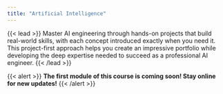 ```yaml
---
title: "Artificial Intelligence"
---
```


{{< lead >}}
Master AI engineering through hands-on projects that build real-world skills, with each concept introduced exactly when you need it. This project-first approach helps you create an impressive portfolio while developing the deep expertise needed to succeed as a professional AI engineer.
{{< /lead >}}

{{< alert >}}
**The first module of this course is coming soon! Stay online for new updates!**
{{< /alert >}}

<!--
The _AI Engineering Learning Path_ transforms you from AI beginner to skilled professional through engaging, project-based learning. You'll start building exciting AI applications from day one, experiencing the thrill of creating working systems before diving into the underlying theory.

As you progress through six carefully crafted modules, you'll tackle increasingly sophisticated challenges that build upon your growing skills. Each project introduces new concepts naturally, making complex topics accessible and immediately applicable to solving real problems. This intuitive learning approach creates meaningful connections between theory and practice.

Throughout your journey, you'll develop a comprehensive understanding of modern AI engineering—from simple API-powered applications to sophisticated systems using large language models, computer vision, autonomous agents, and production infrastructure. Your expanding portfolio will showcase your ability to build everything from intelligent chatbots to complex reasoning systems.

By the end of your learning path, you'll possess senior-level expertise in your chosen AI specialization, backed by a portfolio of impressive projects that demonstrate your capabilities to potential employers. You'll also develop the confidence and habits needed to stay at the forefront of this rapidly evolving field, prepared to tackle the most challenging real-world AI engineering opportunities.
-->
